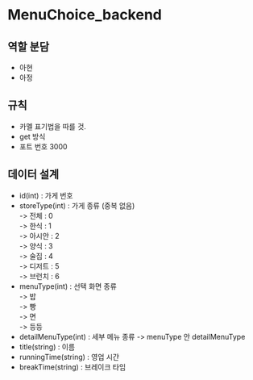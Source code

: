 # MenuChoice_backend

## 역할 분담

- 아현
- 아정

## 규칙

- 카멜 표기법을 따를 것.
- get 방식
- 포트 번호 3000

## 데이터 설계

- id(int) : 가게 번호
- storeType(int) : 가게 종류 (중복 없음)  
  -> 전체 : 0  
  -> 한식 : 1  
  -> 아시안 : 2  
  -> 양식 : 3  
  -> 술집 : 4  
  -> 디저트 : 5  
  -> 브런치 : 6
- menuType(int) : 선택 화면 종류  
  -> 밥  
  -> 빵  
  -> 면  
  -> 등등
- detailMenuType(int) : 세부 메뉴 종류
  -> menuType 안 detailMenuType
- title(string) : 이름
- runningTime(string) : 영업 시간
- breakTime(string) : 브레이크 타임

